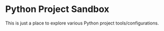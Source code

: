 # Python Project Sandbox

This is just a place to explore various Python project tools/configurations.
